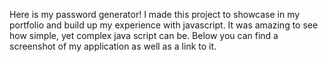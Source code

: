 Here is my password generator! I made this project to showcase in my portfolio and build up my experience with javascript. It was amazing to see how simple, yet complex java script can be. Below you can find a screenshot of my application as well as a link to it. 
